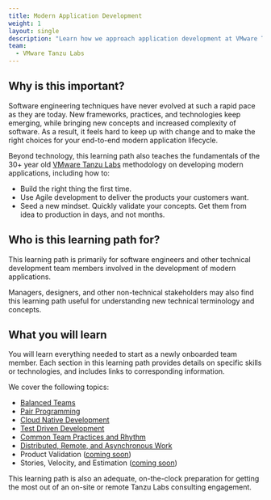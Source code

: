 ```yaml
---
title: Modern Application Development
weight: 1
layout: single
description: "Learn how we approach application development at VMware Tanzu Labs"
team:
  - VMware Tanzu Labs
---
```

 
## Why is this important?
 
Software engineering techniques have never evolved at such a rapid pace as they are today. New frameworks, practices, and technologies keep emerging, while bringing new concepts and increased complexity of software. As a result, it feels hard to keep up with change and to make the right choices for your end-to-end modern application lifecycle.
 
Beyond technology, this learning path also teaches the fundamentals of the 30+ year old [VMware Tanzu Labs](https://tanzu.vmware.com/labs) methodology on developing modern applications, including how to:
 
- Build the right thing the first time.
- Use Agile development to deliver the products your customers want.
- Seed a new mindset. Quickly validate your concepts. Get them from idea to production in days, and not months.
 
## Who is this learning path for?
 
This learning path is primarily for software engineers and other technical development team members involved in the development of modern applications. 
 
Managers, designers, and other non-technical stakeholders may also find this learning path useful for understanding new technical terminology and concepts. 
 
## What you will learn
 
You will learn everything needed to start as a newly onboarded team member. Each section in this learning path provides details on specific skills or technologies, and includes links to corresponding information. 
 
We cover the following topics:
 
* [Balanced Teams](/outcomes/application-development/balanced-teams/)
* [Pair Programming](/outcomes/application-development/pair-programming/)
* [Cloud Native Development](/outcomes/application-development/cloud-native-development/)
* [Test Driven Development](/outcomes/application-development/test-driven-development/)
* [Common Team Practices and Rhythm](outcomes/application-development/common-practices/)
* [Distributed, Remote, and Asynchronous Work](outcomes/application-development/remote/)
* Product Validation ([coming soon](https://github.com/vmware-tanzu/tanzu-dev-portal/issues/987))
* Stories, Velocity, and Estimation ([coming soon](https://github.com/vmware-tanzu/tanzu-dev-portal/issues/994))
 
This learning path is also an adequate, on-the-clock preparation for getting the most out of an on-site or remote Tanzu Labs consulting engagement.